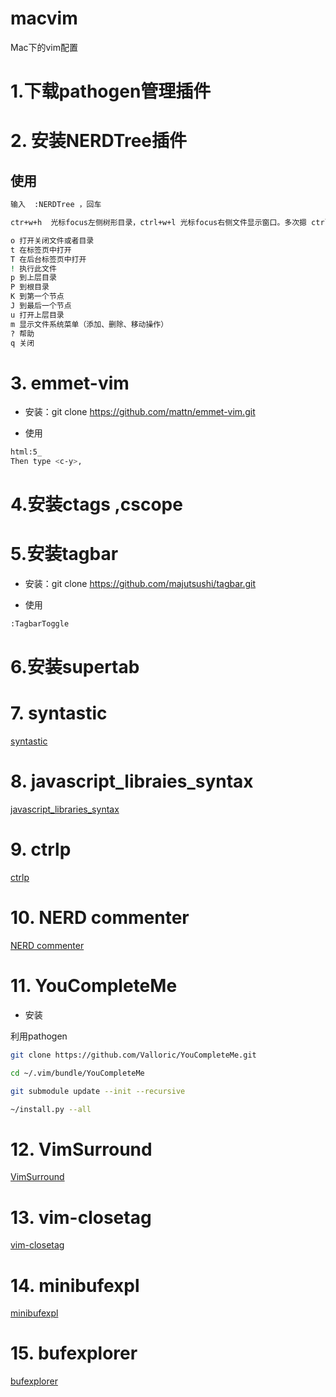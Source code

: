 # macvim
Mac下的vim配置

# 1.下载pathogen管理插件

# 2. 安装NERDTree插件

## 使用

```Bash
输入  :NERDTree ，回车

ctr+w+h  光标focus左侧树形目录，ctrl+w+l 光标focus右侧文件显示窗口。多次摁 ctrl+w，光标自动在左右侧窗口切换

o 打开关闭文件或者目录
t 在标签页中打开
T 在后台标签页中打开
! 执行此文件
p 到上层目录
P 到根目录
K 到第一个节点
J 到最后一个节点
u 打开上层目录
m 显示文件系统菜单（添加、删除、移动操作）
? 帮助
q 关闭
```

# 3. emmet-vim

* 安装：git clone https://github.com/mattn/emmet-vim.git

* 使用

```Bash
html:5_
Then type <c-y>,


```

# 4.安装ctags ,cscope

# 5.安装tagbar

* 安装：git clone https://github.com/majutsushi/tagbar.git

* 使用
```Bash
:TagbarToggle
```
# 6.安装supertab

# 7. syntastic

[syntastic](https://github.com/vim-syntastic/syntastic#faqstyle)

# 8. javascript_libraies_syntax

[javascript_libraries_syntax](https://github.com/othree/javascript-libraries-syntax.vim)

# 9. ctrlp

[ctrlp](https://github.com/ctrlpvim/ctrlp.vim)

# 10. NERD commenter

[NERD commenter](https://github.com/scrooloose/nerdcommenter)

# 11. YouCompleteMe

* 安装

利用pathogen
```Bash
git clone https://github.com/Valloric/YouCompleteMe.git

cd ~/.vim/bundle/YouCompleteMe

git submodule update --init --recursive

~/install.py --all

```

# 12. VimSurround

[VimSurround](https://github.com/tpope/vim-surround)

# 13. vim-closetag

[vim-closetag](https://github.com/alvan/vim-closetag)

# 14. minibufexpl

[minibufexpl](https://github.com/fholgado/minibufexpl.vim)

# 15. bufexplorer

[bufexplorer](https://github.com/jlanzarotta/bufexplorer)
